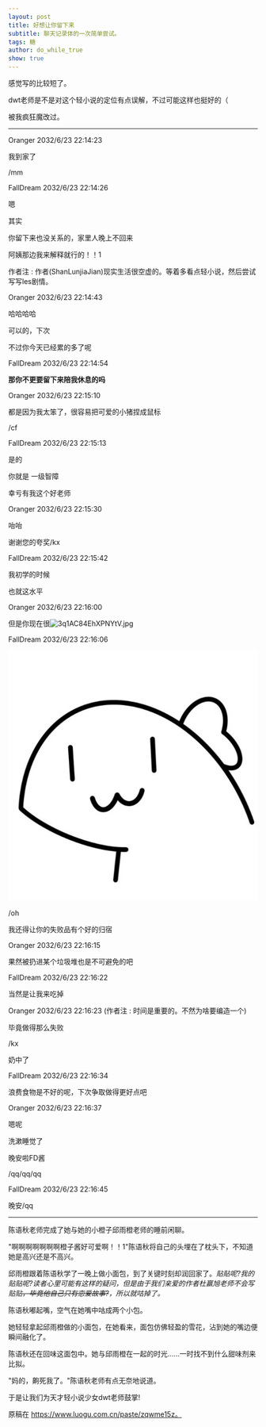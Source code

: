 ```yaml
---
layout: post
title: 好想让你留下来
subtitle: 聊天记录体的一次简单尝试。
tags: 糖
author: do_while_true
show: true
---
```


感觉写的比较短了。

dwt老师是不是对这个轻小说的定位有点误解，不过可能这样也挺好的（

被我疯狂魔改过。

-----

Oranger 2032/6/23 22:14:23

我到家了

/mm

FallDream 2032/6/23 22:14:26

嗯

其实

你留下来也没关系的，家里人晚上不回来

阿姨那边我来解释就行的！！1

作者注 : 作者(ShanLunjiaJian)现实生活很空虚的。等着多看点轻小说，然后尝试写写les剧情。

Oranger 2032/6/23 22:14:43

哈哈哈哈

可以的，下次

不过你今天已经累的多了呢

FallDream 2032/6/23 22:14:54

**那你不更要留下来陪我休息的吗**

Oranger 2032/6/23 22:15:10

都是因为我太笨了，很容易把可爱的小猪捏成鼠标

/cf

FallDream 2032/6/23 22:15:13

是的

你就是 一级智障

幸亏有我这个好老师

Oranger 2032/6/23 22:15:30

咍咍

谢谢您的夸奖/kx

FallDream 2032/6/23 22:15:42

我初学的时候

也就这水平

Oranger 2032/6/23 22:16:00

但是你现在很![3q1AC84EhXPNYtV.jpg](https://s2.loli.net/2022/06/23/3q1AC84EhXPNYtV.jpg)

FallDream 2032/6/23 22:16:06

![sticker.webp](/img/2022-06-24-stay-with-me/sticker.webp)

/oh

我还得让你的失败品有个好的归宿

Oranger 2032/6/23 22:16:15

果然被扔进某个垃圾堆也是不可避免的吧

FallDream 2032/6/23 22:16:22

当然是让我来吃掉

Oranger 2032/6/23 22:16:23 (作者注 : 时间是重要的。不然为啥要编造一个)

毕竟做得那么失败

/kx

奶中了

FallDream 2032/6/23 22:16:34

浪费食物是不好的呢，下次争取做得更好点吧

Oranger 2032/6/23 22:16:37

嗯呢

洗漱睡觉了

晚安啦FD酱

/qq/qq/qq

FallDream 2032/6/23 22:16:45

晚安/qq

---

陈语秋老师完成了她与她的小橙子邱雨橙老师的睡前闲聊。

"啊啊啊啊啊啊啊橙子酱好可爱啊！！1"陈语秋将自己的头埋在了枕头下，不知道她是高兴还是不高兴。

邱雨橙跟着陈语秋学了一晚上做小面包，到了关键时刻却润回家了。_贴贴呢?我的贴贴呢?读者心里可能有这样的疑问，但是由于我们亲爱的作者杜赢旭老师不会写贴贴~~，毕竟他自己只有恋爱故事?~~，所以就咕掉了。_

陈语秋嘟起嘴，空气在她嘴中咕成两个小包。

她轻轻拿起邱雨橙做的小面包，在她看来，面包仿佛轻盈的雪花，沾到她的嘴边便瞬间融化了。

陈语秋还在回味这面包中。她与邱雨橙在一起的时光......一时找不到什么甜味剂来比拟。

"妈的，齁死我了。"陈语秋老师有点无奈地说道。

于是让我们为天才轻小说少女dwt老师鼓掌!

原稿在 https://www.luogu.com.cn/paste/zqwme15z。